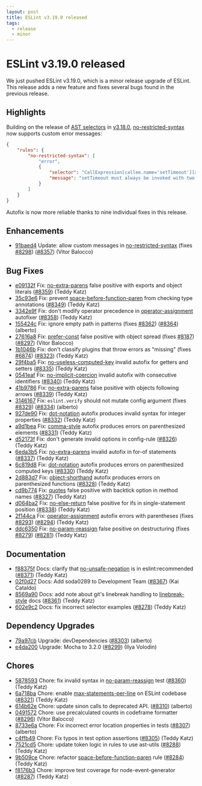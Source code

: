 ```yaml
---
layout: post
title: ESLint v3.19.0 released
tags:
  - release
  - minor
---
```

# ESLint v3.19.0 released

We just pushed ESLint v3.19.0, which is a minor release upgrade of ESLint. This release adds a new feature and fixes several bugs found in the previous release. 

## Highlights

Building on the release of [AST selectors](/docs/developer-guide/selectors) in [v3.18.0](/blog/2017/03/eslint-v3.18.0-released), [no-restricted-syntax](/docs/rules/no-restricted-syntax) now supports custom error messages:

```json
{
    "rules": {
        "no-restricted-syntax": [
            "error",
            {
                "selector": "CallExpression[callee.name='setTimeout'][arguments.length!=2]",
                "message": "setTimeout must always be invoked with two arguments."
            }
        ]
    }
}
```

Autofix is now more reliable thanks to nine individual fixes in this release.

## Enhancements


* [91baed4](https://github.com/eslint/eslint/commit/91baed4) Update: allow custom messages in [no-restricted-syntax](/docs/rules/no-restricted-syntax) (fixes [#8298](https://github.com/eslint/eslint/issues/8298)) ([#8357](https://github.com/eslint/eslint/issues/8357)) (Vitor Balocco)




## Bug Fixes


* [e09132f](https://github.com/eslint/eslint/commit/e09132f) Fix: [no-extra-parens](/docs/rules/no-extra-parens) false positive with exports and object literals ([#8359](https://github.com/eslint/eslint/issues/8359)) (Teddy Katz)
* [35c93e6](https://github.com/eslint/eslint/commit/35c93e6) Fix: prevent [space-before-function-paren](/docs/rules/space-before-function-paren) from checking type annotations ([#8349](https://github.com/eslint/eslint/issues/8349)) (Teddy Katz)
* [3342e9f](https://github.com/eslint/eslint/commit/3342e9f) Fix: don't modify operator precedence in [operator-assignment](/docs/rules/operator-assignment) autofixer ([#8358](https://github.com/eslint/eslint/issues/8358)) (Teddy Katz)
* [155424c](https://github.com/eslint/eslint/commit/155424c) Fix: ignore empty path in patterns (fixes [#8362](https://github.com/eslint/eslint/issues/8362)) ([#8364](https://github.com/eslint/eslint/issues/8364)) (alberto)
* [27616a8](https://github.com/eslint/eslint/commit/27616a8) Fix: [prefer-const](/docs/rules/prefer-const) false positive with object spread (fixes [#8187](https://github.com/eslint/eslint/issues/8187)) ([#8297](https://github.com/eslint/eslint/issues/8297)) (Vitor Balocco)
* [1b1046b](https://github.com/eslint/eslint/commit/1b1046b) Fix: don't classify plugins that throw errors as "missing" (fixes [#6874](https://github.com/eslint/eslint/issues/6874)) ([#8323](https://github.com/eslint/eslint/issues/8323)) (Teddy Katz)
* [29f4ba5](https://github.com/eslint/eslint/commit/29f4ba5) Fix: [no-useless-computed-key](/docs/rules/no-useless-computed-key) invalid autofix for getters and setters ([#8335](https://github.com/eslint/eslint/issues/8335)) (Teddy Katz)
* [0541eaf](https://github.com/eslint/eslint/commit/0541eaf) Fix: [no-implicit-coercion](/docs/rules/no-implicit-coercion) invalid autofix with consecutive identifiers ([#8340](https://github.com/eslint/eslint/issues/8340)) (Teddy Katz)
* [41b9786](https://github.com/eslint/eslint/commit/41b9786) Fix: [no-extra-parens](/docs/rules/no-extra-parens) false positive with objects following arrows ([#8339](https://github.com/eslint/eslint/issues/8339)) (Teddy Katz)
* [3146167](https://github.com/eslint/eslint/commit/3146167) Fix: `eslint.verify` should not mutate config argument (fixes [#8329](https://github.com/eslint/eslint/issues/8329)) ([#8334](https://github.com/eslint/eslint/issues/8334)) (alberto)
* [927de90](https://github.com/eslint/eslint/commit/927de90) Fix: [dot-notation](/docs/rules/dot-notation) autofix produces invalid syntax for integer properties ([#8332](https://github.com/eslint/eslint/issues/8332)) (Teddy Katz)
* [a9d1bea](https://github.com/eslint/eslint/commit/a9d1bea) Fix: [comma-style](/docs/rules/comma-style) autofix produces errors on parenthesized elements ([#8331](https://github.com/eslint/eslint/issues/8331)) (Teddy Katz)
* [d52173f](https://github.com/eslint/eslint/commit/d52173f) Fix: don't generate invalid options in config-rule ([#8326](https://github.com/eslint/eslint/issues/8326)) (Teddy Katz)
* [6eda3b5](https://github.com/eslint/eslint/commit/6eda3b5) Fix: [no-extra-parens](/docs/rules/no-extra-parens) invalid autofix in for-of statements ([#8337](https://github.com/eslint/eslint/issues/8337)) (Teddy Katz)
* [6c819d8](https://github.com/eslint/eslint/commit/6c819d8) Fix: [dot-notation](/docs/rules/dot-notation) autofix produces errors on parenthesized computed keys ([#8330](https://github.com/eslint/eslint/issues/8330)) (Teddy Katz)
* [2d883d7](https://github.com/eslint/eslint/commit/2d883d7) Fix: [object-shorthand](/docs/rules/object-shorthand) autofix produces errors on parenthesized functions ([#8328](https://github.com/eslint/eslint/issues/8328)) (Teddy Katz)
* [cd9b774](https://github.com/eslint/eslint/commit/cd9b774) Fix: [quotes](/docs/rules/quotes) false positive with backtick option in method names ([#8327](https://github.com/eslint/eslint/issues/8327)) (Teddy Katz)
* [d064ba2](https://github.com/eslint/eslint/commit/d064ba2) Fix: [no-else-return](/docs/rules/no-else-return) false positive for ifs in single-statement position ([#8338](https://github.com/eslint/eslint/issues/8338)) (Teddy Katz)
* [2f144ca](https://github.com/eslint/eslint/commit/2f144ca) Fix: [operator-assignment](/docs/rules/operator-assignment) autofix errors with parentheses (fixes [#8293](https://github.com/eslint/eslint/issues/8293)) ([#8294](https://github.com/eslint/eslint/issues/8294)) (Teddy Katz)
* [ddc6350](https://github.com/eslint/eslint/commit/ddc6350) Fix: [no-param-reassign](/docs/rules/no-param-reassign) false positive on destructuring (fixes [#8279](https://github.com/eslint/eslint/issues/8279)) ([#8281](https://github.com/eslint/eslint/issues/8281)) (Teddy Katz)




## Documentation


* [f88375f](https://github.com/eslint/eslint/commit/f88375f) Docs: clarify that [no-unsafe-negation](/docs/rules/no-unsafe-negation) is in eslint:recommended ([#8371](https://github.com/eslint/eslint/issues/8371)) (Teddy Katz)
* [02f0d27](https://github.com/eslint/eslint/commit/02f0d27) Docs: Add soda0289 to Development Team ([#8367](https://github.com/eslint/eslint/issues/8367)) (Kai Cataldo)
* [8569a90](https://github.com/eslint/eslint/commit/8569a90) Docs: add note about git's linebreak handling to [linebreak-style](/docs/rules/linebreak-style) docs ([#8361](https://github.com/eslint/eslint/issues/8361)) (Teddy Katz)
* [602e9c2](https://github.com/eslint/eslint/commit/602e9c2) Docs: fix incorrect selector examples ([#8278](https://github.com/eslint/eslint/issues/8278)) (Teddy Katz)




## Dependency Upgrades


* [79a97cb](https://github.com/eslint/eslint/commit/79a97cb) Upgrade: devDependencies ([#8303](https://github.com/eslint/eslint/issues/8303)) (alberto)
* [e4da200](https://github.com/eslint/eslint/commit/e4da200) Upgrade: Mocha to 3.2.0 ([#8299](https://github.com/eslint/eslint/issues/8299)) (Ilya Volodin)






## Chores


* [5878593](https://github.com/eslint/eslint/commit/5878593) Chore: fix invalid syntax in [no-param-reassign](/docs/rules/no-param-reassign) test ([#8360](https://github.com/eslint/eslint/issues/8360)) (Teddy Katz)
* [6a718ba](https://github.com/eslint/eslint/commit/6a718ba) Chore: enable [max-statements-per-line](/docs/rules/max-statements-per-line) on ESLint codebase ([#8321](https://github.com/eslint/eslint/issues/8321)) (Teddy Katz)
* [614b62e](https://github.com/eslint/eslint/commit/614b62e) Chore: update sinon calls to deprecated API. ([#8310](https://github.com/eslint/eslint/issues/8310)) (alberto)
* [0491572](https://github.com/eslint/eslint/commit/0491572) Chore: use precalculated counts in codeframe formatter ([#8296](https://github.com/eslint/eslint/issues/8296)) (Vitor Balocco)
* [8733e6a](https://github.com/eslint/eslint/commit/8733e6a) Chore: Fix incorrect error location properties in tests ([#8307](https://github.com/eslint/eslint/issues/8307)) (alberto)
* [c4ffb49](https://github.com/eslint/eslint/commit/c4ffb49) Chore: Fix typos in test option assertions ([#8305](https://github.com/eslint/eslint/issues/8305)) (Teddy Katz)
* [7521cd5](https://github.com/eslint/eslint/commit/7521cd5) Chore: update token logic in rules to use ast-utils ([#8288](https://github.com/eslint/eslint/issues/8288)) (Teddy Katz)
* [9b509ce](https://github.com/eslint/eslint/commit/9b509ce) Chore: refactor [space-before-function-paren](/docs/rules/space-before-function-paren) rule ([#8284](https://github.com/eslint/eslint/issues/8284)) (Teddy Katz)
* [f8176b3](https://github.com/eslint/eslint/commit/f8176b3) Chore: improve test coverage for node-event-generator ([#8287](https://github.com/eslint/eslint/issues/8287)) (Teddy Katz)


